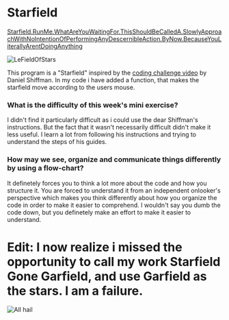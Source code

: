 # Starfield
[Starfield.RunMe.WhatAreYouWaitingFor.ThisShouldBeCalledA.SlowlyApproachWithNoIntentionOfPerformingAnyDescernibleAction.ByNow.BecauseYouLiterallyArentDoingAnything](https://cdn.rawgit.com/GustneGustav/Rasmus-er-sej-og-flot/0a6ae2f9/Mini-ex8%20-%20Starfield/index.html)

![LeFieldOfStars](https://cdn.rawgit.com/GustneGustav/Rasmus-er-sej-og-flot/943b8952/Mini-ex8%20-%20Starfield/Capture4231.PNG)

This program is a "Starfield" inspired by the [coding challenge video](https://www.youtube.com/watch?v=17WoOqgXsRM) by Daniel Shiffman.
In my code i have added a function, that makes the starfield move according to the users mouse.
### What is the difficulty of this week's mini exercise?
I didn't find it particularly difficult as i could use the dear Shiffman's instructions. But the fact that it wasn't necessarily difficult didn't make it less useful. I learn a lot from following his instructions and trying to understand the steps of his guides.
### How may we see, organize and communicate things differently by using a flow-chart?
It definetely forces you to think a lot more about the code and how you structure it. You are forced to understand it from an independent onlooker's perspective which makes you think differently about how you organize the code in order to make it easier to comprehend. I wouldn't say you dumb the code down, but you definetely make an effort to make it easier to understand.
# Edit: I now realize i missed the opportunity to call my work Starfield Gone Garfield, and use Garfield as the stars. I am a failure.
![All hail](https://upload.wikimedia.org/wikipedia/en/thumb/b/bc/Garfield_the_Cat.svg/1280px-Garfield_the_Cat.svg.png)
